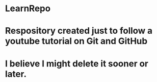 # LearnRepo

# Respository created just to follow a youtube tutorial on Git and GitHub
# I believe I might delete it sooner or later.
